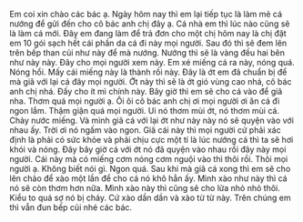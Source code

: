 Em coi xin chào các bác ạ. Ngày hôm nay thì em lại tiếp tục là làm mẻ cá nướng để gửi đến cho cô bác anh chị đây ạ. Cá nhà em thì lúc nào cũng sẽ là làm cá mới. Đây em đang làm để trả đơn cho một chị hôm nay là chị đặt em 10 gói sạch hết cái phần da cá đi này mọi người. Sau đó thì sẽ đem lên trên bếp than củi như này để mà nướng. Nướng thì sẽ là vàng đều hai bên như này này. Đây cho mọi người xem này. Em xé miếng cá ra này, nóng quá. Nóng hổi. Mấy cái miếng này là thành rồi này. Đây là ớt em đã chuẩn bị để mà giã với lại cá đây mọi người. Ớt này thì sẽ là ớt gió vùng cao nhá, cô bác anh chị nhá. Đấy cho ít mì chính này. Bây giờ thì em sẽ cho cá vào để giã nha. Thơm quá mọi người ạ. Ôi ôi cô bác anh chị ơi mọi người ơi ăn cá đi ngon lắm. Thậm giận quá mọi người. Ui nó thơm mùi ớt, nó thơm mùi cá. Chảy nước miếng. Và mình giã cá với lại ớt như này này nó sẽ quyện vào với nhau ấy. Trời ơi nó ngấm vào ngon. Giã cái này thì mọi người cứ phải xác định là phải có sức khỏe và phải chịu cực một tí là lúc nướng cá thì ta sẽ hơi khói và nóng. Đây bây giờ cá với ớt nó đã quyện vào nhau rồi đây này mọi người. Cái này mà có miếng cơm nóng cơm nguội vào thì thôi rồi. Thôi mọi người ạ. Không biết nói gì. Ngon quá. Sau khi mà giã cá xong thì em sẽ cho lên chảo để xào một lần để cho cá nó khô hẳn ấy. Mình xào như này thì cá nó sẽ còn thơm hơn nữa. Mình xào này thì cũng sẽ cho lửa nhỏ nhỏ thôi. Kiểu to quá sợ nó bị cháy. Cứ xào dần dần và xào từ từ này. Trên chúng em thì vẫn đun bếp củi nhé các bác.